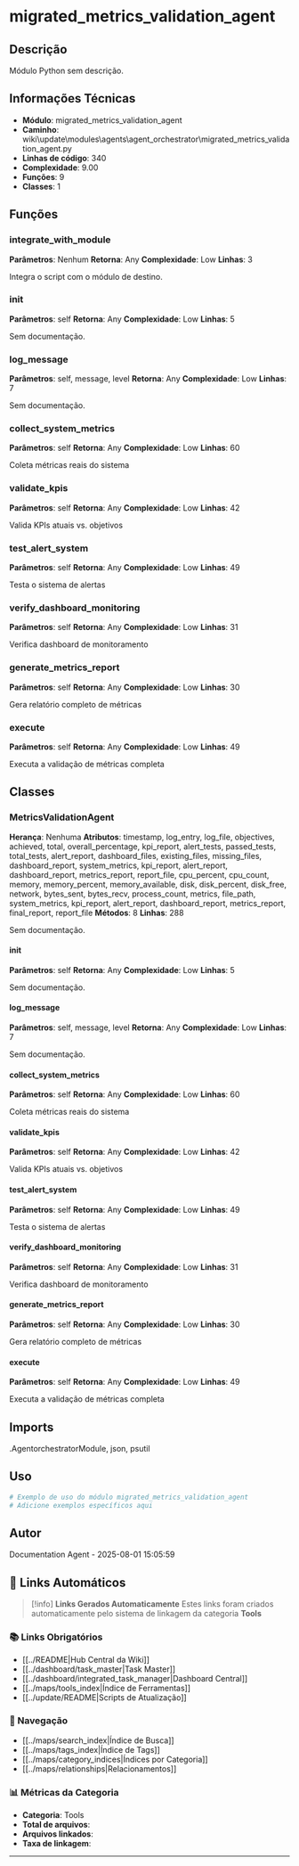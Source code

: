# migrated_metrics_validation_agent

## Descrição

Módulo Python sem descrição.

## Informações Técnicas

- **Módulo**: migrated_metrics_validation_agent
- **Caminho**: wiki\update\modules\agents\agent_orchestrator\migrated_metrics_validation_agent.py
- **Linhas de código**: 340
- **Complexidade**: 9.00
- **Funções**: 9
- **Classes**: 1

## Funções

### integrate_with_module

**Parâmetros**: Nenhum
**Retorna**: Any
**Complexidade**: Low
**Linhas**: 3

Integra o script com o módulo de destino.

### __init__

**Parâmetros**: self
**Retorna**: Any
**Complexidade**: Low
**Linhas**: 5

Sem documentação.

### log_message

**Parâmetros**: self, message, level
**Retorna**: Any
**Complexidade**: Low
**Linhas**: 7

Sem documentação.

### collect_system_metrics

**Parâmetros**: self
**Retorna**: Any
**Complexidade**: Low
**Linhas**: 60

Coleta métricas reais do sistema

### validate_kpis

**Parâmetros**: self
**Retorna**: Any
**Complexidade**: Low
**Linhas**: 42

Valida KPIs atuais vs. objetivos

### test_alert_system

**Parâmetros**: self
**Retorna**: Any
**Complexidade**: Low
**Linhas**: 49

Testa o sistema de alertas

### verify_dashboard_monitoring

**Parâmetros**: self
**Retorna**: Any
**Complexidade**: Low
**Linhas**: 31

Verifica dashboard de monitoramento

### generate_metrics_report

**Parâmetros**: self
**Retorna**: Any
**Complexidade**: Low
**Linhas**: 30

Gera relatório completo de métricas

### execute

**Parâmetros**: self
**Retorna**: Any
**Complexidade**: Low
**Linhas**: 49

Executa a validação de métricas completa

## Classes

### MetricsValidationAgent

**Herança**: Nenhuma
**Atributos**: timestamp, log_entry, log_file, objectives, achieved, total, overall_percentage, kpi_report, alert_tests, passed_tests, total_tests, alert_report, dashboard_files, existing_files, missing_files, dashboard_report, system_metrics, kpi_report, alert_report, dashboard_report, metrics_report, report_file, cpu_percent, cpu_count, memory, memory_percent, memory_available, disk, disk_percent, disk_free, network, bytes_sent, bytes_recv, process_count, metrics, file_path, system_metrics, kpi_report, alert_report, dashboard_report, metrics_report, final_report, report_file
**Métodos**: 8
**Linhas**: 288

Sem documentação.

#### __init__

**Parâmetros**: self
**Retorna**: Any
**Complexidade**: Low
**Linhas**: 5

Sem documentação.

#### log_message

**Parâmetros**: self, message, level
**Retorna**: Any
**Complexidade**: Low
**Linhas**: 7

Sem documentação.

#### collect_system_metrics

**Parâmetros**: self
**Retorna**: Any
**Complexidade**: Low
**Linhas**: 60

Coleta métricas reais do sistema

#### validate_kpis

**Parâmetros**: self
**Retorna**: Any
**Complexidade**: Low
**Linhas**: 42

Valida KPIs atuais vs. objetivos

#### test_alert_system

**Parâmetros**: self
**Retorna**: Any
**Complexidade**: Low
**Linhas**: 49

Testa o sistema de alertas

#### verify_dashboard_monitoring

**Parâmetros**: self
**Retorna**: Any
**Complexidade**: Low
**Linhas**: 31

Verifica dashboard de monitoramento

#### generate_metrics_report

**Parâmetros**: self
**Retorna**: Any
**Complexidade**: Low
**Linhas**: 30

Gera relatório completo de métricas

#### execute

**Parâmetros**: self
**Retorna**: Any
**Complexidade**: Low
**Linhas**: 49

Executa a validação de métricas completa

## Imports

.AgentorchestratorModule, json, psutil

## Uso

```python
# Exemplo de uso do módulo migrated_metrics_validation_agent
# Adicione exemplos específicos aqui
```

## Autor

Documentation Agent - 2025-08-01 15:05:59

## 🔗 **Links Automáticos**

> [!info] **Links Gerados Automaticamente**
> Estes links foram criados automaticamente pelo sistema de linkagem da categoria **Tools**

### **📚 Links Obrigatórios**
- [[../README|Hub Central da Wiki]]
- [[../dashboard/task_master|Task Master]]
- [[../dashboard/integrated_task_manager|Dashboard Central]]
- [[../maps/tools_index|Índice de Ferramentas]]
- [[../update/README|Scripts de Atualização]]

### **🧭 Navegação**
- [[../maps/search_index|Índice de Busca]]
- [[../maps/tags_index|Índice de Tags]]
- [[../maps/category_indices|Índices por Categoria]]
- [[../maps/relationships|Relacionamentos]]

### **📊 Métricas da Categoria**
- **Categoria**: Tools
- **Total de arquivos**: <!-- Contador automático -->
- **Arquivos linkados**: <!-- Contador automático -->
- **Taxa de linkagem**: <!-- Percentual automático -->

---

